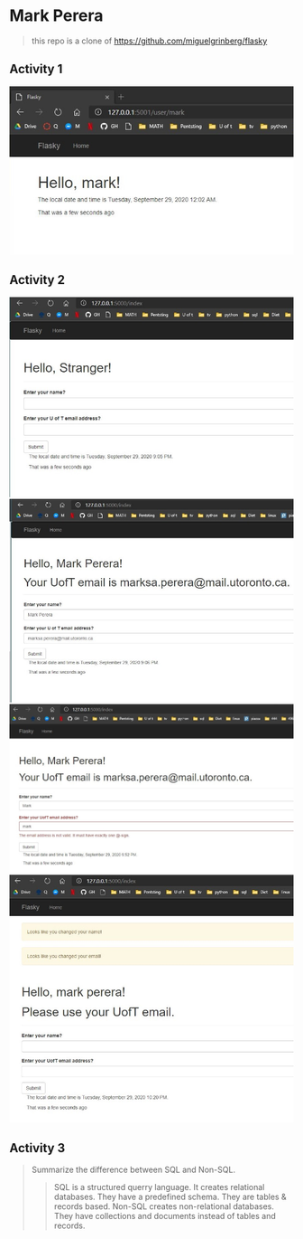 # Mark Perera

> this repo is a clone of https://github.com/miguelgrinberg/flasky

## Activity 1

![Activity1](activity1.jpg)

## Activity 2

![helloStranger](hellostranger.jpg)
![nameEmail](nameandemail.jpg)
![emailerror](emailerror.jpg)
![final](useUofTemailerror.jpg)

## Activity 3

> Summarize the difference between SQL and Non-SQL.
> > SQL is a structured querry language. It creates relational databases. They have a predefined schema. They are tables & records based.
> > Non-SQL creates non-relational databases. They have collections and documents instead of tables and records.
> 